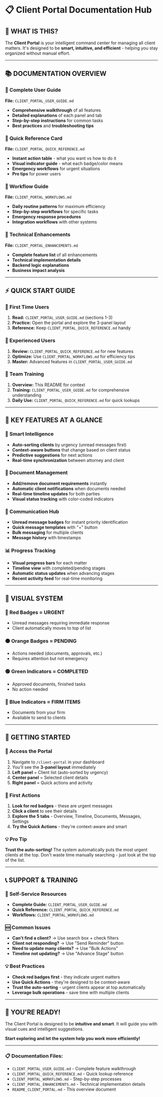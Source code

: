 # 📋 Client Portal Documentation Hub

## 🎯 **WHAT IS THIS?**

The **Client Portal** is your intelligent command center for managing all client matters. It's designed to be **smart, intuitive, and efficient** - helping you stay organized without manual effort.

---

## 📚 **DOCUMENTATION OVERVIEW**

### **📖 Complete User Guide**
**File:** `CLIENT_PORTAL_USER_GUIDE.md`
- **Comprehensive walkthrough** of all features
- **Detailed explanations** of each panel and tab
- **Step-by-step instructions** for common tasks
- **Best practices** and **troubleshooting tips**

### **🚀 Quick Reference Card**
**File:** `CLIENT_PORTAL_QUICK_REFERENCE.md`
- **Instant action table** - what you want vs how to do it
- **Visual indicator guide** - what each badge/color means
- **Emergency workflows** for urgent situations
- **Pro tips** for power users

### **🔄 Workflow Guide**
**File:** `CLIENT_PORTAL_WORKFLOWS.md`
- **Daily routine patterns** for maximum efficiency
- **Step-by-step workflows** for specific tasks
- **Emergency response procedures**
- **Integration workflows** with other systems

### **🚀 Technical Enhancements**
**File:** `CLIENT_PORTAL_ENHANCEMENTS.md`
- **Complete feature list** of all enhancements
- **Technical implementation details**
- **Backend logic explanations**
- **Business impact analysis**

---

## ⚡ **QUICK START GUIDE**

### **🎯 First Time Users**
1. **Read:** `CLIENT_PORTAL_USER_GUIDE.md` (sections 1-3)
2. **Practice:** Open the portal and explore the 3-panel layout
3. **Reference:** Keep `CLIENT_PORTAL_QUICK_REFERENCE.md` handy

### **🚀 Experienced Users**
1. **Review:** `CLIENT_PORTAL_QUICK_REFERENCE.md` for new features
2. **Optimize:** Use `CLIENT_PORTAL_WORKFLOWS.md` for efficiency tips
3. **Master:** Advanced features in `CLIENT_PORTAL_USER_GUIDE.md`

### **👥 Team Training**
1. **Overview:** This README for context
2. **Training:** `CLIENT_PORTAL_USER_GUIDE.md` for comprehensive understanding
3. **Daily Use:** `CLIENT_PORTAL_QUICK_REFERENCE.md` for quick lookups

---

## 🎯 **KEY FEATURES AT A GLANCE**

### **🧠 Smart Intelligence**
- **Auto-sorting clients** by urgency (unread messages first)
- **Context-aware buttons** that change based on client status
- **Predictive suggestions** for next actions
- **Real-time synchronization** between attorney and client

### **📄 Document Management**
- **Add/remove document requirements** instantly
- **Automatic client notifications** when documents needed
- **Real-time timeline updates** for both parties
- **Visual status tracking** with color-coded indicators

### **💬 Communication Hub**
- **Unread message badges** for instant priority identification
- **Quick message templates** with "+" button
- **Bulk messaging** for multiple clients
- **Message history** with timestamps

### **📊 Progress Tracking**
- **Visual progress bars** for each matter
- **Timeline view** with completed/pending stages
- **Automatic status updates** when advancing stages
- **Recent activity feed** for real-time monitoring

---

## 🎨 **VISUAL SYSTEM**

### **🔴 Red Badges = URGENT**
- Unread messages requiring immediate response
- Client automatically moves to top of list

### **🟠 Orange Badges = PENDING**
- Actions needed (documents, approvals, etc.)
- Requires attention but not emergency

### **🟢 Green Indicators = COMPLETED**
- Approved documents, finished tasks
- No action needed

### **🔵 Blue Indicators = FIRM ITEMS**
- Documents from your firm
- Available to send to clients

---

## 🚀 **GETTING STARTED**

### **📱 Access the Portal**
1. Navigate to `/client-portal` in your dashboard
2. You'll see the **3-panel layout** immediately
3. **Left panel** = Client list (auto-sorted by urgency)
4. **Center panel** = Selected client details
5. **Right panel** = Quick actions and activity

### **🎯 First Actions**
1. **Look for red badges** - these are urgent messages
2. **Click a client** to see their details
3. **Explore the 5 tabs** - Overview, Timeline, Documents, Messages, Settings
4. **Try the Quick Actions** - they're context-aware and smart

### **💡 Pro Tip**
**Trust the auto-sorting!** The system automatically puts the most urgent clients at the top. Don't waste time manually searching - just look at the top of the list.

---

## 📞 **SUPPORT & TRAINING**

### **📖 Self-Service Resources**
- **Complete Guide:** `CLIENT_PORTAL_USER_GUIDE.md`
- **Quick Reference:** `CLIENT_PORTAL_QUICK_REFERENCE.md`
- **Workflows:** `CLIENT_PORTAL_WORKFLOWS.md`

### **🆘 Common Issues**
- **Can't find a client?** → Use search box + check filters
- **Client not responding?** → Use "Send Reminder" button
- **Need to update many clients?** → Use "Bulk Actions"
- **Timeline not updating?** → Use "Advance Stage" button

### **💡 Best Practices**
- **Check red badges first** - they indicate urgent matters
- **Use Quick Actions** - they're designed to be context-aware
- **Trust the auto-sorting** - urgent clients appear at top automatically
- **Leverage bulk operations** - save time with multiple clients

---

## 🎉 **YOU'RE READY!**

The Client Portal is designed to be **intuitive and smart**. It will guide you with visual cues and intelligent suggestions.

**Start exploring and let the system help you work more efficiently!**

---

### **📋 Documentation Files:**
- `CLIENT_PORTAL_USER_GUIDE.md` - Complete feature walkthrough
- `CLIENT_PORTAL_QUICK_REFERENCE.md` - Quick lookup reference
- `CLIENT_PORTAL_WORKFLOWS.md` - Step-by-step processes
- `CLIENT_PORTAL_ENHANCEMENTS.md` - Technical implementation details
- `README_CLIENT_PORTAL.md` - This overview document 